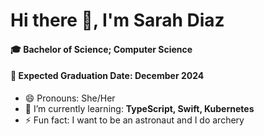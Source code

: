 # Hi there 👋, I'm Sarah Diaz

#### :mortar_board: Bachelor of Science; Computer Science
#### :date: Expected Graduation Date: December 2024

* 😄 Pronouns: She/Her
* 🌱 I’m currently learning: **TypeScript, Swift, Kubernetes**
* ⚡ Fun fact: I want to be an astronaut and I do archery

<!--
**SarahDiazZ/SarahDiazZ** is a ✨ _special_ ✨ repository because its `README.md` (this file) appears on your GitHub profile.

Here are some ideas to get you started:

- 🔭 I’m currently working on ...
- 🌱 I’m currently learning ...
- 👯 I’m looking to collaborate on ...
- 🤔 I’m looking for help with ...
- 💬 Ask me about ...
- 📫 How to reach me: ...
- 😄 Pronouns: ...
- ⚡ Fun fact: ...
-->
